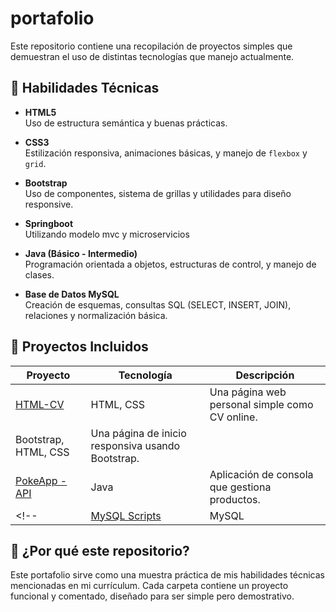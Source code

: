 # portafolio
Este repositorio contiene una recopilación de proyectos simples que demuestran el uso de distintas tecnologías que manejo actualmente.


## 🧠 Habilidades Técnicas

- **HTML5**  
  Uso de estructura semántica y buenas prácticas.

- **CSS3**  
  Estilización responsiva, animaciones básicas, y manejo de `flexbox` y `grid`.

- **Bootstrap**  
  Uso de componentes, sistema de grillas y utilidades para diseño responsive.

- **Springboot**  
  Utilizando modelo mvc y microservicios 

- **Java (Básico - Intermedio)**  
  Programación orientada a objetos, estructuras de control, y manejo de clases.

- **Base de Datos MySQL**  
  Creación de esquemas, consultas SQL (SELECT, INSERT, JOIN), relaciones y normalización básica.

## 📁 Proyectos Incluidos

| Proyecto | Tecnología | Descripción |
|---------|-------------|-------------|
| [HTML-CV](./html-cv) | HTML, CSS | Una página web personal simple como CV online. |
| Bootstrap, HTML, CSS | Una página de inicio responsiva usando Bootstrap. |
| [PokeApp - API](./pokeapp) | Java | Aplicación de consola que gestiona productos. |
<!--| [MySQL Scripts](./mysql-ejemplos) | MySQL | Scripts de creación y consultas en una base de datos. |-->

## 📌 ¿Por qué este repositorio?

Este portafolio sirve como una muestra práctica de mis habilidades técnicas mencionadas en mi currículum. Cada carpeta contiene un proyecto funcional y comentado, diseñado para ser simple pero demostrativo.
